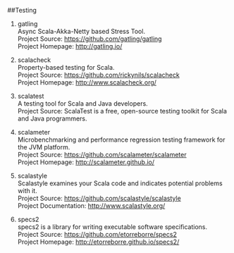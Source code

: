 ##Testing

1. gatling   
Async Scala-Akka-Netty based Stress Tool.   
Project Source: https://github.com/gatling/gatling    
Project Homepage: http://gatling.io/ 

1. scalacheck   
Property-based testing for Scala.  
Project Source: https://github.com/rickynils/scalacheck    
Project Homepage: http://www.scalacheck.org/

1. scalatest   
A testing tool for Scala and Java developers.    
Project Source: ScalaTest is a free, open-source testing toolkit for Scala and Java programmers.   

1. scalameter   
Microbenchmarking and performance regression testing framework for the JVM platform.    
Project Source: https://github.com/scalameter/scalameter     
Project Homepage: http://scalameter.github.io/  

1. scalastyle    
Scalastyle examines your Scala code and indicates potential problems with it.    
Project Source:  https://github.com/scalastyle/scalastyle    
Project Documentation: http://www.scalastyle.org/  

1. specs2    
specs2 is a library for writing executable software specifications.    
Project Source: https://github.com/etorreborre/specs2     
Project Homepage: http://etorreborre.github.io/specs2/    
